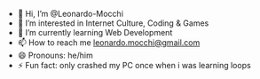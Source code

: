 - 👋 Hi, I’m @Leonardo-Mocchi
- 👀 I’m interested in Internet Culture, Coding & Games
- 🌱 I’m currently learning Web Development
- 📫 How to reach me leonardo.mocchi@gmail.com
- 😄 Pronouns: he/him
- ⚡ Fun fact: only crashed my PC once when i was learning loops

<!---
Leonardo-Mocchi/Leonardo-Mocchi is a ✨ special ✨ repository because its `README.md` (this file) appears on your GitHub profile.
You can click the Preview link to take a look at your changes.
--->


<!--- - 💞️ I’m looking to collaborate on ... --->
